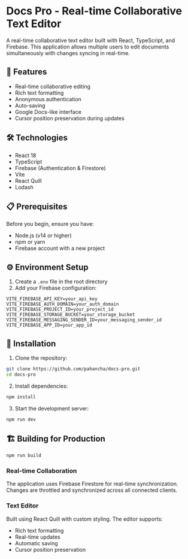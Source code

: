 # Docs Pro - Real-time Collaborative Text Editor

A real-time collaborative text editor built with React, TypeScript, and Firebase. This application allows multiple users to edit documents simultaneously with changes syncing in real-time.

## 🚀 Features

- Real-time collaborative editing
- Rich text formatting
- Anonymous authentication
- Auto-saving
- Google Docs-like interface
- Cursor position preservation during updates

## 🛠️ Technologies

- React 18
- TypeScript
- Firebase (Authentication & Firestore)
- Vite
- React Quill
- Lodash

## 📋 Prerequisites

Before you begin, ensure you have:
- Node.js (v14 or higher)
- npm or yarn
- Firebase account with a new project

## ⚙️ Environment Setup

1. Create a `.env` file in the root directory
2. Add your Firebase configuration:

```env
VITE_FIREBASE_API_KEY=your_api_key
VITE_FIREBASE_AUTH_DOMAIN=your_auth_domain
VITE_FIREBASE_PROJECT_ID=your_project_id
VITE_FIREBASE_STORAGE_BUCKET=your_storage_bucket
VITE_FIREBASE_MESSAGING_SENDER_ID=your_messaging_sender_id
VITE_FIREBASE_APP_ID=your_app_id
```

## 🚀 Installation

1. Clone the repository:
```bash
git clone https://github.com/pahancha/docs-pro.git
cd docs-pro
```

2. Install dependencies:
```bash
npm install
```

3. Start the development server:
```bash
npm run dev
```

## 🏗️ Building for Production

```bash
npm run build
```

### Real-time Collaboration
The application uses Firebase Firestore for real-time synchronization. Changes are throttled and synchronized across all connected clients.

### Text Editor
Built using React Quill with custom styling. The editor supports:
- Rich text formatting
- Real-time updates
- Automatic saving
- Cursor position preservation

